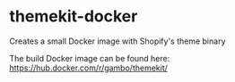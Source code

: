 # themekit-docker
Creates a small Docker image with Shopify's theme binary

The build Docker image can be found here:
https://hub.docker.com/r/gambo/themekit/
